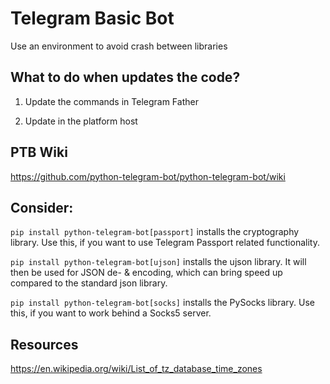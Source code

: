 # Telegram Basic Bot

Use an environment to avoid crash between libraries

## What to do when updates the code?

1. Update the commands in Telegram Father

2. Update in the platform host

## PTB Wiki

https://github.com/python-telegram-bot/python-telegram-bot/wiki


## Consider:

`pip install python-telegram-bot[passport]` installs the cryptography library. Use this, if you want to use Telegram Passport related functionality.

`pip install python-telegram-bot[ujson]` installs the ujson library. It will then be used for JSON de- & encoding, which can bring speed up compared to the standard json library.

`pip install python-telegram-bot[socks]` installs the PySocks library. Use this, if you want to work behind a Socks5 server.


## Resources

https://en.wikipedia.org/wiki/List_of_tz_database_time_zones

